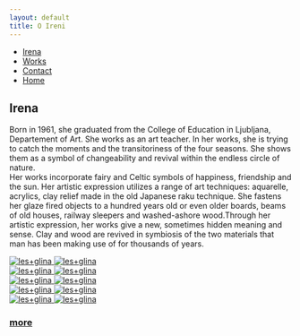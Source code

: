 ```yaml
---
layout: default
title: O Ireni
---
```


<div class="container-fluid">
     <nav class="col-xs-12 col-sm-12 col-md-6 pull-right">
            <ul class="row">
                <a href="{{ site.baseurl }}{{ post.url }}/en/irena"><li class="col-xs-6 col-sm-4 col-md-3 top">Irena</li></a>
                <a href="{{ site.baseurl }}{{ post.url }}/en/works"><li class="col-xs-6 col-sm-4 col-md-3 top">Works</li></a>
                <a href="{{ site.baseurl }}{{ post.url }}/en/contact"><li class="col-xs-6 col-sm-4 col-md-3 top">Contact</li></a>
                <a href="{{ site.baseurl }}{{ post.url }}/en/"><li class="col-xs-6 col-sm-4 col-md-3 top">Home</li></a>
            </ul>
        </nav>
</div>
<div class="container-fluid">
    <div class="cover-o-ireni">
        <h2 class="naslov">Irena</h2>
        <div class="opis">
           <p class="tekst text-center">
            Born in 1961, she graduated from the College of Education in Ljubljana, Departement of Art. She works as an art teacher. In her works, she is trying to catch the moments and the transitoriness of the four seasons. She shows them as a symbol of changeability and revival within the endless circle of nature.</br>
            Her works incorporate fairy and Celtic symbols of happiness, friendship and the sun. Her artistic expression utilizes a range of art techniques: aquarelle, acrylics, clay relief made in the old Japanese raku technique. She fastens her glaze fired objects to a hundred years old or even older boards, beams of old houses, railway sleepers and washed-ashore wood.Through her artistic expression, her works give a new, sometimes hidden meaning and sense. Clay and wood are revived in symbiosis of the two materials that man has been making use of for thousands of years.
            </p>
        </div>
        <div class="row">
            <div class="col-md-2 col-sm-3 col-xs-4">
                <a href="#img1">
                   <img src="{{ site.baseurl }}{{ post.url }}/assets/images/atelje/DSC_7889-s.jpg" alt="les+glina"/>
                </a>
                 <a href="#_" class="lightbox zoom" id="img1">
                   <img src="{{ site.baseurl }}{{ post.url }}/assets/images/atelje/DSC_7889-s.jpg" alt="les+glina"/>
                </a>
            </div>
            <div class="col-md-2 col-sm-3 col-xs-4">
                <a href="#img2">
                    <img src="{{ site.baseurl }}{{ post.url }}/assets/images/atelje/DSC_7888-s.jpg" alt="les+glina"/>
                </a>
                <a href="#_" class="lightbox zoom" id="img2">
                    <img src="{{ site.baseurl }}{{ post.url }}/assets/images/atelje/DSC_7888-s.jpg" alt="les+glina"/>
                </a>
            </div>
            <div class="col-md-2 col-sm-3 col-xs-4">
                <a href="#img3">
                    <img src="{{ site.baseurl }}{{ post.url }}/assets/images/atelje/DSC_7905-s.jpg" alt="les+glina"/>
                </a>
                <a href="#_" class="lightbox zoom" id="img3">
                    <img src="{{ site.baseurl }}{{ post.url }}/assets/images/atelje/DSC_7905-s.jpg" alt="les+glina"/>
                </a>
            </div>
            <div class="col-md-2 col-sm-3 col-xs-4">
                <a href="#img6">
                    <img src="{{ site.baseurl }}{{ post.url }}/assets/images/atelje/DSC_7886-s.jpg" alt="les+glina"/>
                </a>
                <a href="#_" class="lightbox zoom" id="img6">
                    <img src="{{ site.baseurl }}{{ post.url }}/assets/images/atelje/DSC_7886-s.jpg" alt="les+glina"/>
                </a>
            </div>
            <div class="col-md-2 col-sm-3 col-xs-4">
                <a href="#img4">
                    <img src="{{ site.baseurl }}{{ post.url }}/assets/images/atelje/DSC_7917-s.jpg" alt="les+glina"/>
                </a>
                <a href="#_" class="lightbox zoom" id="img4">
                    <img src="{{ site.baseurl }}{{ post.url }}/assets/images/atelje/DSC_7917-s.jpg" alt="les+glina"/>
                </a>
            </div>
            <div class="col-md-2 col-sm-3 col-xs-4 tabs">
             <div class="tabs-thumb">
                 <a href="{{ site.baseurl }}{{ post.url }}/en/contact">
                    <h3 class="tabs-link ">
                    more
                    </h3>
                 </a>
             </div>
        </div>
    </div>    
</div>

